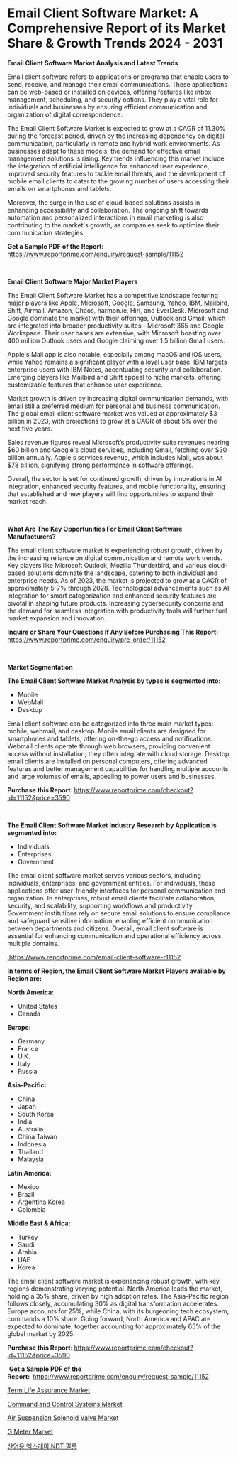 <p><h1>Email Client Software Market: A Comprehensive Report of its Market Share & Growth Trends 2024 - 2031</h1></p><p><strong>Email Client Software Market Analysis and Latest Trends</strong></p>
<p><p>Email client software refers to applications or programs that enable users to send, receive, and manage their email communications. These applications can be web-based or installed on devices, offering features like inbox management, scheduling, and security options. They play a vital role for individuals and businesses by ensuring efficient communication and organization of digital correspondence.</p><p>The Email Client Software Market is expected to grow at a CAGR of 11.30% during the forecast period, driven by the increasing dependency on digital communication, particularly in remote and hybrid work environments. As businesses adapt to these models, the demand for effective email management solutions is rising. Key trends influencing this market include the integration of artificial intelligence for enhanced user experience, improved security features to tackle email threats, and the development of mobile email clients to cater to the growing number of users accessing their emails on smartphones and tablets.</p><p>Moreover, the surge in the use of cloud-based solutions assists in enhancing accessibility and collaboration. The ongoing shift towards automation and personalized interactions in email marketing is also contributing to the market's growth, as companies seek to optimize their communication strategies.</p></p>
<p><strong>Get a Sample PDF of the Report:&nbsp;</strong> <a href="https://www.reportprime.com/enquiry/request-sample/11152">https://www.reportprime.com/enquiry/request-sample/11152</a></p>
<p>&nbsp;</p>
<p><strong>Email Client Software Major Market Players</strong></p>
<p><p>The Email Client Software Market has a competitive landscape featuring major players like Apple, Microsoft, Google, Samsung, Yahoo, IBM, Mailbird, Shift, Airmail, Amazon, Chaos, harmon.ie, Hiri, and EverDesk. Microsoft and Google dominate the market with their offerings, Outlook and Gmail, which are integrated into broader productivity suites—Microsoft 365 and Google Workspace. Their user bases are extensive, with Microsoft boasting over 400 million Outlook users and Google claiming over 1.5 billion Gmail users.</p><p>Apple's Mail app is also notable, especially among macOS and iOS users, while Yahoo remains a significant player with a loyal user base. IBM targets enterprise users with IBM Notes, accentuating security and collaboration. Emerging players like Mailbird and Shift appeal to niche markets, offering customizable features that enhance user experience.</p><p>Market growth is driven by increasing digital communication demands, with email still a preferred medium for personal and business communication. The global email client software market was valued at approximately $3 billion in 2023, with projections to grow at a CAGR of about 5% over the next five years.</p><p>Sales revenue figures reveal Microsoft’s productivity suite revenues nearing $60 billion and Google's cloud services, including Gmail, fetching over $30 billion annually. Apple's services revenue, which includes Mail, was about $78 billion, signifying strong performance in software offerings.</p><p>Overall, the sector is set for continued growth, driven by innovations in AI integration, enhanced security features, and mobile functionality, ensuring that established and new players will find opportunities to expand their market reach.</p></p>
<p>&nbsp;</p>
<p><strong>What Are The Key Opportunities For Email Client Software Manufacturers?</strong></p>
<p><p>The email client software market is experiencing robust growth, driven by the increasing reliance on digital communication and remote work trends. Key players like Microsoft Outlook, Mozilla Thunderbird, and various cloud-based solutions dominate the landscape, catering to both individual and enterprise needs. As of 2023, the market is projected to grow at a CAGR of approximately 5-7% through 2028. Technological advancements such as AI integration for smart categorization and enhanced security features are pivotal in shaping future products. Increasing cybersecurity concerns and the demand for seamless integration with productivity tools will further fuel market expansion and innovation.</p></p>
<p><strong>Inquire or Share Your Questions If Any Before Purchasing This Report:</strong> <a href="https://www.reportprime.com/enquiry/pre-order/11152">https://www.reportprime.com/enquiry/pre-order/11152</a></p>
<p>&nbsp;</p>
<p><strong>Market Segmentation</strong></p>
<p><strong>The Email Client Software Market Analysis by types is segmented into:</strong></p>
<p><ul><li>Mobile</li><li>WebMail</li><li>Desktop</li></ul></p>
<p><p>Email client software can be categorized into three main market types: mobile, webmail, and desktop. Mobile email clients are designed for smartphones and tablets, offering on-the-go access and notifications. Webmail clients operate through web browsers, providing convenient access without installation; they often integrate with cloud storage. Desktop email clients are installed on personal computers, offering advanced features and better management capabilities for handling multiple accounts and large volumes of emails, appealing to power users and businesses.</p></p>
<p><strong>Purchase this Report:&nbsp;</strong><a href="https://www.reportprime.com/checkout?id=11152&price=3590">https://www.reportprime.com/checkout?id=11152&price=3590</a></p>
<p>&nbsp;</p>
<p><strong>The Email Client Software Market Industry Research by Application is segmented into:</strong></p>
<p><ul><li>Individuals</li><li>Enterprises</li><li>Government</li></ul></p>
<p><p>The email client software market serves various sectors, including individuals, enterprises, and government entities. For individuals, these applications offer user-friendly interfaces for personal communication and organization. In enterprises, robust email clients facilitate collaboration, security, and scalability, supporting workflows and productivity. Government institutions rely on secure email solutions to ensure compliance and safeguard sensitive information, enabling efficient communication between departments and citizens. Overall, email client software is essential for enhancing communication and operational efficiency across multiple domains.</p></p>
<p><a href="https://www.reportprime.com/email-client-software-r11152">&nbsp;https://www.reportprime.com/email-client-software-r11152</a></p>
<p><strong>In terms of Region, the Email Client Software Market Players available by Region are:</strong></p>
<p>
    <p> <strong> North America: </strong>
        <ul>
            <li>United States</li>
            <li>Canada</li>
        </ul>
        </p> 
    <p> <strong> Europe: </strong>
        <ul>
            <li>Germany</li>
            <li>France</li>
            <li>U.K.</li>
            <li>Italy</li>
            <li>Russia</li>
        </ul>
        </p> 
    <p> <strong> Asia-Pacific: </strong>
        <ul>
            <li>China</li>
            <li>Japan</li>
            <li>South Korea</li>
            <li>India</li>
            <li>Australia</li>
            <li>China Taiwan</li>
            <li>Indonesia</li>
            <li>Thailand</li>
            <li>Malaysia</li>
        </ul>
        </p> 
    <p> <strong> Latin America: </strong>
        <ul>
            <li>Mexico</li>
            <li>Brazil</li>
            <li>Argentina Korea</li>
            <li>Colombia</li>
        </ul>
        </p> 
    <p> <strong> Middle East & Africa: </strong>
        <ul>
            <li>Turkey</li>
            <li>Saudi</li>
            <li>Arabia</li>
            <li>UAE</li>
            <li>Korea</li>
        </ul>
    </p>
    </p>
<p><p>The email client software market is experiencing robust growth, with key regions demonstrating varying potential. North America leads the market, holding a 35% share, driven by high adoption rates. The Asia-Pacific region follows closely, accumulating 30% as digital transformation accelerates. Europe accounts for 25%, while China, with its burgeoning tech ecosystem, commands a 10% share. Going forward, North America and APAC are expected to dominate, together accounting for approximately 65% of the global market by 2025.</p></p>
<p><strong>Purchase this Report: </strong><a href="https://www.reportprime.com/checkout?id=11152&price=3590">https://www.reportprime.com/checkout?id=11152&price=3590</a></p>
<p>&nbsp;<strong>Get a Sample PDF of the Report:&nbsp;&nbsp;</strong><a href="https://www.reportprime.com/enquiry/request-sample/11152">https://www.reportprime.com/enquiry/request-sample/11152</a></p>
<p><strong></strong></p>
<p><p><a href="https://www.linkedin.com/pulse/global-term-life-assurance-market-product-type-application-cecnf?trackingId=Ue2r8DnTQ8uV9gHyVwURYg%3D%3D">Term Life Assurance Market</a></p><p><a href="https://github.com/WashimHussain441/Market-Research-Report-List-1/blob/main/command-and-control-systems-market.md">Command and Control Systems Market</a></p><p><a href="https://issuu.com/reportprime-2/docs/air-suspension-solenoid-valve-marke_57bb6a4bc10145">Air Suspension Solenoid Valve Market</a></p><p><a href="https://medium.com/@malcowens787546/this-report-on-g-meter-market-is-a-comprehensive-analysis-of-market-shares-strategies-products-843c2a08fc07">G Meter Market</a></p><p><a href="https://medium.com/@lorenzogirl/%EC%82%B0%EC%97%85%EC%9A%A9-x-ray-%EB%B9%84%ED%8C%8C%EA%B4%B4-%EA%B2%80%EC%82%AC-ndt-%ED%95%84%EB%A6%84-%EC%8B%9C%EC%9E%A5%EC%9D%98-%EB%A7%A4%ED%95%91-%ED%8A%B8%EB%A0%8C%EB%93%9C-%EB%8F%84%EC%A0%84-%EA%B3%BC%EC%A0%9C-%EB%B0%8F-%EB%8F%8C%ED%8C%8C%EA%B5%AC-2024-2031-1df98bba2829">산업용 엑스레이 NDT 필름</a></p></p>